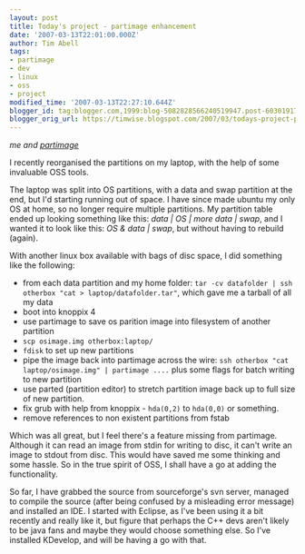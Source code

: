 ```yaml
---
layout: post
title: Today's project - partimage enhancement
date: '2007-03-13T22:01:00.000Z'
author: Tim Abell
tags:
- partimage
- dev
- linux
- oss
- project
modified_time: '2007-03-13T22:27:10.644Z'
blogger_id: tag:blogger.com,1999:blog-5082828566240519947.post-6030191776095000293
blogger_orig_url: https://timwise.blogspot.com/2007/03/todays-project-partimage-enhancement.html
---
```


*me and [partimage](http://www.partimage.org/)*

I recently reorganised the partitions on my laptop, with the help of some
invaluable OSS tools.

The laptop was split into OS partitions, with a data and swap partition at the
end, but I'd starting running out of space. I have since made ubuntu my only OS
at home, so no longer require multiple partitions.  My partition table ended up
looking something like this: *data | OS | more data | swap*, and I wanted it to
look like this: *OS & data | swap*, but without having to rebuild (again).

With another linux box available with bags of disc space, I did something like the following:

*   from each data partition and my home folder: `tar -cv datafolder | ssh
    otherbox "cat > laptop/datafolder.tar"`, which gave me a tarball of all my
    data
*   boot into knoppix 4
*   use partimage to save os parition image into filesystem of another
    partition
*   `scp osimage.img otherbox:laptop/`
*   `fdisk` to set up new partitions
*   pipe the image back into partimage across the wire: `ssh otherbox "cat
    laptop/osimage.img" | partimage ....` plus some flags for batch writing to
    new partition
*   use parted (partition editor) to stretch partition image back up to full
    size of new partition.
*   fix grub with help from knoppix - `hda(0,2)` to `hda(0,0)` or something.
*   remove references to non existent partitions from fstab

Which was all great, but I feel there's a feature missing from partimage.
Although it can read an image from stdin for writing to disc, it can't write an
image to stdout from disc. This would have saved me some thinking and some
hassle. So in the true spirit of OSS, I shall have a go at adding the
functionality.

So far, I have grabbed the source from sourceforge's svn server, managed to
compile the source (after being confused by a misleading error message) and
installed an IDE. I started with Eclipse, as I've been using it a bit recently
and really like it, but figure that perhaps the C++ devs aren't likely to be
java fans and maybe they would choose something else. So I've installed
KDevelop, and will be having a go with that.
